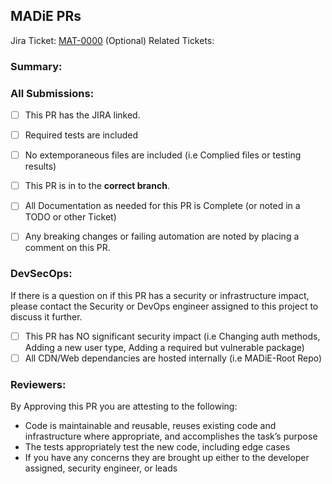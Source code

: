 ## MADiE PRs

Jira Ticket: [MAT-0000](https://jira.cms.gov/browse/MAT-0000)
(Optional) Related Tickets:

### Summary:


### All Submissions:

* [ ] This PR has the JIRA linked.
* [ ] Required tests are included
* [ ] No extemporaneous files are included (i.e Complied files or testing results)
* [ ] This PR is in to the **correct branch**.
* [ ] All Documentation as needed for this PR is Complete (or noted in a TODO or other Ticket)
* [ ] Any breaking changes or failing automation are noted by placing a comment on this PR.


### DevSecOps:
If there is a question on if this PR has a security or infrastructure impact, please contact the Security or DevOps engineer assigned to this project to discuss it further.

* [ ] This PR has NO significant security impact (i.e Changing auth methods, Adding a new user type, Adding a required but vulnerable package)
* [ ] All CDN/Web dependancies are hosted internally (i.e MADiE-Root Repo)

### Reviewers:
By Approving this PR you are attesting to the following:

* Code is maintainable and reusable, reuses existing code and infrastructure where appropriate, and accomplishes the task’s purpose
* The tests appropriately test the new code, including edge cases
* If you have any concerns they are brought up either to the developer assigned, security engineer, or leads
